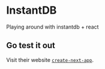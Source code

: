 # InstantDB

Playing around with instantdb + react

## Go test it out

Visit their website [`create-next-app`](https://www.instantdb.com/).
